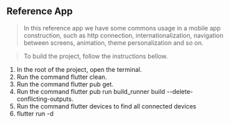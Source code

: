 ## Reference App
> In this reference app we have some commons usage in a mobile app construction, such as http connection, internationalization, navigation between screens, animation, theme personalization and so on. 


> To build the project, follow the instructions bellow.

1) In the root of the project, open the terminal.
2) Run the command flutter clean.
3) Run the command flutter pub get.
4) Run the command flutter pub run build_runner build --delete-conflicting-outputs.
5) Run the command flutter devices to find all connected devices
6) flutter run -d <device name>
